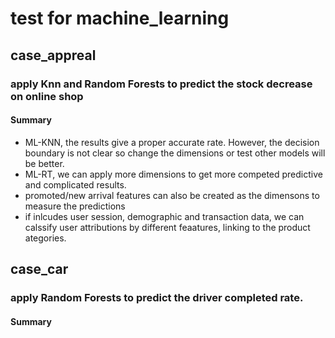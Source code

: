 # test for machine_learning
## case_appreal
### apply Knn and Random Forests to predict the stock decrease on online shop
#### Summary
- ML-KNN, the results give a proper accurate rate. However, the decision boundary is not clear so change the dimensions or test other models will be better.
- ML-RT, we can apply more dimensions to get more competed predictive and complicated results.
- promoted/new arrival features can also be created as the dimensons to measure the predictions
- if inlcudes user session, demographic and transaction data, we can calssify user attributions by different feaatures, linking to the product ategories. 

## case_car
### apply Random Forests to predict the driver completed rate.
#### Summary
